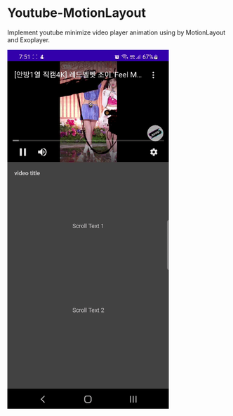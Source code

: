 # Youtube-MotionLayout

Implement youtube minimize video player animation using by MotionLayout and Exoplayer.

<img src="https://github.com/cheonjoosung/Youtube-MotionLayout/blob/master/image/motion.gif">